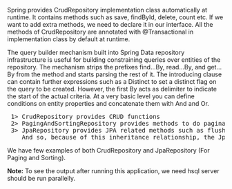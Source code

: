  Spring provides CrudRepository implementation class automatically at runtime. It contains methods such as save, findById, delete, count etc. If we want to add extra methods, we need to declare it in our interface. All the methods of CrudRepository are annotated with @Transactional in implementation class by default at runtime.
 
 The query builder mechanism built into Spring Data repository infrastructure is useful for building constraining queries over entities of the repository. The mechanism strips the prefixes find…By, read…By, and get…By from the method and starts parsing the rest of it. The introducing clause can contain further expressions such as a Distinct to set a distinct flag on the query to be created. However, the first By acts as delimiter to indicate the start of the actual criteria. At a very basic level you can define conditions on entity properties and concatenate them with And and Or.
 
 <pre>
 1> CrudRepository provides CRUD functions
 2> PagingAndSortingRepository provides methods to do pagination and sort records
 3> JpaRepository provides JPA related methods such as flushing the persistence context and delete records in a batch
	And so, because of this inheritance relationship, the JpaRepository contains the full API of CrudRepository and PagingAndSortingRepository.</pre>

 We have few examples of both CrudRepository and JpaRepository (For Paging and Sorting).
 
 <b>Note:</b> To see the output after running this application, we need hsql server should be run parallelly.
